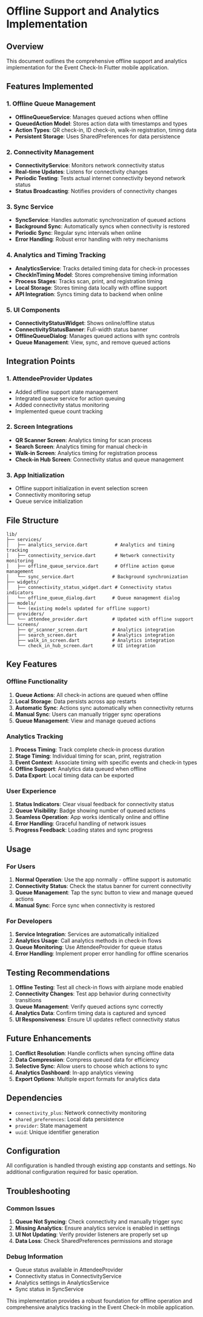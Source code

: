 # Offline Support and Analytics Implementation

## Overview
This document outlines the comprehensive offline support and analytics implementation for the Event Check-In Flutter mobile application.

## Features Implemented

### 1. Offline Queue Management
- **OfflineQueueService**: Manages queued actions when offline
- **QueuedAction Model**: Stores action data with timestamps and types
- **Action Types**: QR check-in, ID check-in, walk-in registration, timing data
- **Persistent Storage**: Uses SharedPreferences for data persistence

### 2. Connectivity Management
- **ConnectivityService**: Monitors network connectivity status
- **Real-time Updates**: Listens for connectivity changes
- **Periodic Testing**: Tests actual internet connectivity beyond network status
- **Status Broadcasting**: Notifies providers of connectivity changes

### 3. Sync Service
- **SyncService**: Handles automatic synchronization of queued actions
- **Background Sync**: Automatically syncs when connectivity is restored
- **Periodic Sync**: Regular sync intervals when online
- **Error Handling**: Robust error handling with retry mechanisms

### 4. Analytics and Timing Tracking
- **AnalyticsService**: Tracks detailed timing data for check-in processes
- **CheckInTiming Model**: Stores comprehensive timing information
- **Process Stages**: Tracks scan, print, and registration timing
- **Local Storage**: Stores timing data locally with offline support
- **API Integration**: Syncs timing data to backend when online

### 5. UI Components
- **ConnectivityStatusWidget**: Shows online/offline status
- **ConnectivityStatusBanner**: Full-width status banner
- **OfflineQueueDialog**: Manages queued actions with sync controls
- **Queue Management**: View, sync, and remove queued actions

## Integration Points

### 1. AttendeeProvider Updates
- Added offline support state management
- Integrated queue service for action queuing
- Added connectivity status monitoring
- Implemented queue count tracking

### 2. Screen Integrations
- **QR Scanner Screen**: Analytics timing for scan process
- **Search Screen**: Analytics timing for manual check-in
- **Walk-in Screen**: Analytics timing for registration process
- **Check-in Hub Screen**: Connectivity status and queue management

### 3. App Initialization
- Offline support initialization in event selection screen
- Connectivity monitoring setup
- Queue service initialization

## File Structure

```
lib/
├── services/
│   ├── analytics_service.dart          # Analytics and timing tracking
│   ├── connectivity_service.dart       # Network connectivity monitoring
│   ├── offline_queue_service.dart      # Offline action queue management
│   └── sync_service.dart              # Background synchronization
├── widgets/
│   ├── connectivity_status_widget.dart # Connectivity status indicators
│   └── offline_queue_dialog.dart      # Queue management dialog
├── models/
│   └── (existing models updated for offline support)
├── providers/
│   └── attendee_provider.dart         # Updated with offline support
└── screens/
    ├── qr_scanner_screen.dart         # Analytics integration
    ├── search_screen.dart             # Analytics integration
    ├── walk_in_screen.dart            # Analytics integration
    └── check_in_hub_screen.dart       # UI integration
```

## Key Features

### Offline Functionality
1. **Queue Actions**: All check-in actions are queued when offline
2. **Local Storage**: Data persists across app restarts
3. **Automatic Sync**: Actions sync automatically when connectivity returns
4. **Manual Sync**: Users can manually trigger sync operations
5. **Queue Management**: View and manage queued actions

### Analytics Tracking
1. **Process Timing**: Track complete check-in process duration
2. **Stage Timing**: Individual timing for scan, print, registration
3. **Event Context**: Associate timing with specific events and check-in types
4. **Offline Support**: Analytics data queued when offline
5. **Data Export**: Local timing data can be exported

### User Experience
1. **Status Indicators**: Clear visual feedback for connectivity status
2. **Queue Visibility**: Badge showing number of queued actions
3. **Seamless Operation**: App works identically online and offline
4. **Error Handling**: Graceful handling of network issues
5. **Progress Feedback**: Loading states and sync progress

## Usage

### For Users
1. **Normal Operation**: Use the app normally - offline support is automatic
2. **Connectivity Status**: Check the status banner for current connectivity
3. **Queue Management**: Tap the sync button to view and manage queued actions
4. **Manual Sync**: Force sync when connectivity is restored

### For Developers
1. **Service Integration**: Services are automatically initialized
2. **Analytics Usage**: Call analytics methods in check-in flows
3. **Queue Monitoring**: Use AttendeeProvider for queue status
4. **Error Handling**: Implement proper error handling for offline scenarios

## Testing Recommendations

1. **Offline Testing**: Test all check-in flows with airplane mode enabled
2. **Connectivity Changes**: Test app behavior during connectivity transitions
3. **Queue Management**: Verify queued actions sync correctly
4. **Analytics Data**: Confirm timing data is captured and synced
5. **UI Responsiveness**: Ensure UI updates reflect connectivity status

## Future Enhancements

1. **Conflict Resolution**: Handle conflicts when syncing offline data
2. **Data Compression**: Compress queued data for efficiency
3. **Selective Sync**: Allow users to choose which actions to sync
4. **Analytics Dashboard**: In-app analytics viewing
5. **Export Options**: Multiple export formats for analytics data

## Dependencies

- `connectivity_plus`: Network connectivity monitoring
- `shared_preferences`: Local data persistence
- `provider`: State management
- `uuid`: Unique identifier generation

## Configuration

All configuration is handled through existing app constants and settings. No additional configuration required for basic operation.

## Troubleshooting

### Common Issues
1. **Queue Not Syncing**: Check connectivity and manually trigger sync
2. **Missing Analytics**: Ensure analytics service is enabled in settings
3. **UI Not Updating**: Verify provider listeners are properly set up
4. **Data Loss**: Check SharedPreferences permissions and storage

### Debug Information
- Queue status available in AttendeeProvider
- Connectivity status in ConnectivityService
- Analytics settings in AnalyticsService
- Sync status in SyncService

This implementation provides a robust foundation for offline operation and comprehensive analytics tracking in the Event Check-In mobile application.